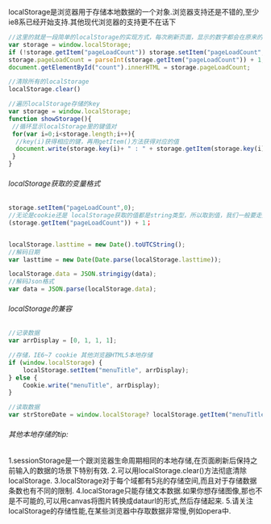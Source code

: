 localStorage是浏览器用于存储本地数据的一个对象.浏览器支持还是不错的,至少ie8系已经开始支持.其他现代浏览器的支持更不在话下
```js
//这里的就是一段简单的localStorage的实现方式，每次刷新页面，显示的数字都会在原来的基础上+1
var storage = window.localStorage;
if (!storage.getItem("pageLoadCount")) storage.setItem("pageLoadCount",0);
storage.pageLoadCount = parseInt(storage.getItem("pageLoadCount")) + 1;//必须格式转换
document.getElementById("count").innerHTML = storage.pageLoadCount;
```
```js
//清除所有的localStorage
localStorage.clear()
```

```js
//遍历localStorage存储的key
var storage = window.localStorage;
function showStorage(){
 //循环显示localStorage里的键值对
 for(var i=0;i<storage.length;i++){
  //key(i)获得相应的键，再用getItem()方法获得对应的值
  document.write(storage.key(i)+ " : " + storage.getItem(storage.key(i)) + "<br>");
 }
}
```
###### localStorage获取的变量格式
```js
storage.setItem("pageLoadCount",0);
//无论是cookie还是 localStorage获取的值都是string类型，所以取到值，我们一般要走数据转换
(storage.getItem("pageLoadCount")) + 1；


localStorage.lasttime = new Date().toUTCString();
//解码日期
var lasttime = new Date(Date.parse(localStorage.lasttime));

localStorage.data = JSON.stringigy(data);
//解码Json格式
var data = JSON.parse(localStorage.data);
```

###### localStorage的兼容
```js
//记录数据
var arrDisplay = [0, 1, 1, 1];

//存储，IE6~7 cookie 其他浏览器HTML5本地存储
if (window.localStorage) {
    localStorage.setItem("menuTitle", arrDisplay);	
} else {
    Cookie.write("menuTitle", arrDisplay);	
}

//读取数据
var strStoreDate = window.localStorage? localStorage.getItem("menuTitle"): Cookie.read("menuTitle");	

```

###### 其他本地存储的tip:
1.sessionStorage是一个跟浏览器生命周期相同的本地存储,在页面刷新后保持之前输入的数据的场景下特别有效.
2.可以用localStorage.clear()方法彻底清除localStorage.
3.localStorage对于每个域都有5兆的存储空间,而且对于存储数据条数也有不同的限制.
4.localStorage只能存储文本数据.如果你想存储图像,那也不是不可能的,可以用canvas将图片转换成dataurl的形式,然后存储起来.
5.请关注localStorage的存储性能,在某些浏览器中存取数据非常慢,例如opera中.
